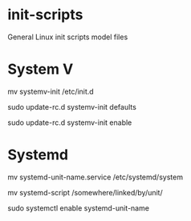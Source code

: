 # init-scripts
General Linux init scripts model files

# System V
mv systemv-init /etc/init.d

sudo update-rc.d systemv-init defaults

sudo update-rc.d systemv-init enable

# Systemd
mv systemd-unit-name.service /etc/systemd/system

mv systemd-script /somewhere/linked/by/unit/

sudo systemctl enable systemd-unit-name
